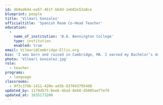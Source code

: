 ```yaml
---
id: db9ed644-ea57-461f-bbdd-1eb82e53a8ce
blueprint: people
title: 'Vilmari Gonzalez'
officialtitle: 'Spanish Room Co-Head Teacher'
education:
  -
    name_of_institution: 'B.A. Bennington College'
    type: institution
    enabled: true
email: Vilmari@Cambridge-Ellis.org
bio: 'I was born and raised in Cambridge, MA. I earned my Bachelor’s degree in Latin American Studies and Dance from Bennington College. Though I am fluent in Spanish, I also speak intermediate Japanese. I have been working in childcare teaching language for five years and am excited to start her first year with CES! I currently live in Cambridge with my mom, dad and two younger brothers. In my free time, I enjoy dancing, ice skating and reading.'
photo: 'Vilmari Gonzalez.jpg'
role:
  - teacher
programs:
  - language
classrooms:
  - 9f3c379b-1411-420e-a43b-8370437954d0
updated_by: 1179db75-8eeb-4bad-8e60-d5005aef7ef8
updated_at: 1635173200
---
```

